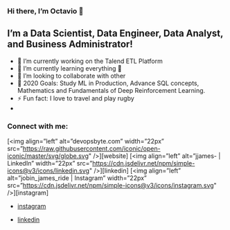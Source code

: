 ### Hi there, I’m Octavio 👋

## I’m a Data Scientist, Data Engineer, Data Analyst, and Business Administrator!
- 🔭 I’m currently working on the Talend ETL Platform
- 🌱 I’m currently learning everything 🤣
- 👯 I’m looking to collaborate with other
- 🥅 2020 Goals: Study ML in Production, Advance SQL concepts, Mathematics and Fundamentals of Deep Reinforcement Learning.
- ⚡ Fun fact: I love to travel and play rugby
- 
### Connect with me:
[<img align=”left” alt=”devopsbyte.com” width=”22px” src=”https://raw.githubusercontent.com/iconic/open-iconic/master/svg/globe.svg" />][website]
[<img align=”left” alt=”jjames- | LinkedIn” width=”22px” src=”https://cdn.jsdelivr.net/npm/simple-icons@v3/icons/linkedin.svg" />][linkedin]
[<img align=”left” alt=”jobin_james_ride | Instagram” width=”22px” src=”https://cdn.jsdelivr.net/npm/simple-icons@v3/icons/instagram.svg" />][instagram]

- [instagram](https://www.instagram.com/octadelsueldo/)
  
- [linkedin](linkedin.com/in/octaviodelsueldo)

